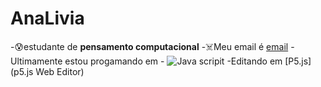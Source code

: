 # AnaLivia
 -:cold_sweat:estudante de **pensamento computacional**
 -:skull_and_crossbones:Meu email é [email](ana.trombini.pr.gov.br)
 -Ultimamente estou progamando em - ![Java scripit](https://img.shields.io/badge/JavaScript-323330?style=for-the-badge&logo=javascript&logoColor=F7DF1E)
 -Editando em [P5.js](p5.js Web Editor)
